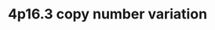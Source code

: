 ---
annotations:
- id: PW:0000013
  parent: disease pathway
  type: Pathway Ontology
  value: disease pathway
- id: DOID:150
  parent: disease of mental health
  type: Disease Ontology
  value: disease of mental health
authors:
- Ewoud
- Fehrhart
- Khanspers
- Eweitz
- Egonw
citedin: ''
communities: []
description: The Wolf-Hirschhorn syndrome is a rare genetic disorder caused by a microdeletion
  in the chromosomal region 4p16.3. Typical symptoms are a distinct facial morphology,
  intellectual disability, psychiatric disorders, seizures, and heart defects. The
  chromosomal position chr4:1,552,030-2,091,303 (GCRh37) was taken from Kirov et al.
  2014 and literature cited there (10.1016/j.biopsych.2013.07.022).
last-edited: 2024-07-23
ndex: null
organisms:
- Homo sapiens
redirect_from:
- /index.php/Pathway:WP5365
- /instance/WP5365
- /instance/WP5365_r134526
revision: r134526
schema-jsonld:
- '@context': https://schema.org/
  '@id': https://wikipathways.github.io/pathways/WP5365.html
  '@type': Dataset
  creator:
    '@type': Organization
    name: WikiPathways
  description: The Wolf-Hirschhorn syndrome is a rare genetic disorder caused by a
    microdeletion in the chromosomal region 4p16.3. Typical symptoms are a distinct
    facial morphology, intellectual disability, psychiatric disorders, seizures, and
    heart defects. The chromosomal position chr4:1,552,030-2,091,303 (GCRh37) was
    taken from Kirov et al. 2014 and literature cited there (10.1016/j.biopsych.2013.07.022).
  keywords:
  - Acetyl-CoA
  - BCS1L
  - C4orf48
  - CBL
  - CKAP5
  - CLTCL1
  - Ca2+
  - Core histone H2A/H2B/H3/H4
  - ERI1
  - FAM53A
  - FGF2
  - FGFR3
  - FRS2
  - GAB1
  - GRB2
  - H3F3A
  - Inositol 1,4,5-trisphosphate
  - K+
  - L-aspartate
  - LETM1
  - Linker histone H1 and H5 family
  - MAPK1
  - MAPK3
  - MIR943
  - Methamphetamine
  - N-acetyl-L-aspartate
  - NAT8L
  - NELFA
  - NELFB
  - NELFCD
  - NELFE
  - NSD2
  - PIK3R1
  - PLCG1
  - POLN
  - SCARNA22
  - SLBP
  - SOS1
  - TACC3
  - TMEM129
  - UBE2J2
  - proton
  license: CC0
  name: 4p16.3 copy number variation
seo: CreativeWork
title: 4p16.3 copy number variation
wpid: WP5365
---